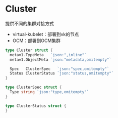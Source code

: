 # Cluster



提供不同的集群对接方式

- virtual-kubelet：部署到vk的节点
- OCM：部署到OCM集群



```go
type Cluster struct {
  metav1.TypeMeta   `json:",inline"`
  metav1.ObjectMeta `json:"metadata,omitempty"`

  Spec   ClusterSpec   `json:"spec,omitempty"`
  Status ClusterStatus `json:"status,omitempty"`
}

type ClusterSpec struct {
  Type string `json:"type,omitempty"`
}

type ClusterStatus struct {
}
```

